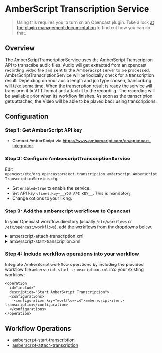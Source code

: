 AmberScript Transcription Service
=================================

> Using this requires you to turn on an Opencast plugin.
> Take a look [at the plugin management documentation](../plugin-management.md) to find out how you can do that.

Overview
--------

The AmberScriptTranscriptionService uses the AmberScript Transcription API to transcribe audio files.
Audio will get extracted from an opencast recording video file and sent to the AmberScript server to be processed.
AmberScriptTranscriptionService will periodically check for a transcription result.
Depending on your audio length and job type chosen, transcribing will take some time.
When the transcription result is ready the service will transform it to VTT format and attach it to the recording.
The recording will be available prior when its workflow finishes.
As soon as the transcription gets attached, the Video will be able to be played back using transcriptions.


Configuration
-------------

### Step 1: Get AmberScript API key

* Contact AmberScript via https://www.amberscript.com/en/opencast-integration

### Step 2: Configure AmberscriptTranscriptionService

Edit `opencast/etc/org.opencastproject.transcription.amberscript.AmberscriptTranscriptionService.cfg`:

* Set `enabled=true` to enable the service.
* Set API key `client.key=__YOU-API-KEY__`. This is mandatory.
* Change options to your liking.

### Step 3: Add the amberscript workflows to Opencast

In your Opencast workflow directory (usually `/etc/workflows` or `/etc/opencast/workflows`), add the workflows from the
dropdowns below.

<details>

<summary>amberscript-attach-transcription.xml</summary>

```xml
<?xml version="1.0" encoding="UTF-8"?>
<definition xmlns="http://workflow.opencastproject.org">
  <id>amberscript-attach-transcripts</id>
  <title>Attach caption/transcripts generated by AmberScript</title>
  <tags />
  <description>Attach transcription generated by the AmberScript service.
    This is an internal workflow, started by the Transcription Service.
  </description>
  <configuration_panel />

  <operations>

    <!-- Attach caption/transcript -->

    <operation id="amberscript-attach-transcription"
      fail-on-error="true"
      exception-handler-workflow="partial-error"
      description="Attach captions/transcription">
      <configurations>
        <!-- This is filled out by the transcription service when starting this workflow -->
        <configuration key="transcription-job-id">${transcriptionJobId}</configuration>
        <!-- Caption generated will have the default flavor based on the target-caption-format e.g. captions/vtt -->
        <configuration key="target-caption-format">vtt</configuration>
        <configuration key="target-tag">engage-download</configuration>
      </configurations>
    </operation>

    <!-- Merge caption/transcript to existing publication and republish -->
    <operation id="publish-engage"
      fail-on-error="true"
      exception-handler-workflow="partial-error"
      description="Distribute and publish to engage server">
      <configurations>
        <configuration key="download-source-flavors">dublincore/*,security/*</configuration>
        <configuration key="download-source-tags">engage-download</configuration>
        <configuration key="strategy">merge</configuration>
        <configuration key="check-availability">false</configuration>
      </configurations>
    </operation>

    <operation
      id="republish-oaipmh"
      exception-handler-workflow="partial-error"
      description="Update recording metadata in default OAI-PMH repository">
      <configurations>
        <configuration key="source-flavors">dublincore/*,security/*</configuration>
        <configuration key="download-source-tags">engage-download</configuration>
        <configuration key="repository">default</configuration>
      </configurations>
    </operation>

    <!-- Archive media package -->

    <operation id="snapshot"
      fail-on-error="true"
      exception-handler-workflow="partial-error"
      description="Archive media package">
      <configurations>
        <configuration key="source-flavors">*/*</configuration>
      </configurations>
    </operation>

    <!-- Clean up work artifacts -->

    <operation
        id="cleanup"
        fail-on-error="false"
        description="Remove temporary processing artifacts">
      <configurations>
        <configuration key="delete-external">true</configuration>
        <!-- FixMe Don't clean up ACLs until workflow service no longer looks for them in the WFR. -->
        <configuration key="preserve-flavors">security/*</configuration>
      </configurations>
    </operation>

  </operations>

</definition>
```

</details>

<details>

<summary>amberscript-start-transcription.xml</summary>

```xml
<?xml version="1.0" encoding="UTF-8"?>
<definition xmlns="http://workflow.opencastproject.org">
  <id>amberscript-start-transcription</id>
  <title>Start AmberScript Transcription</title>
  <tags>
    <tag>archive</tag>
  </tags>
  <description>Start the AmberScript transcription</description>

  <operations>

    <operation
        id="defaults"
        description="Applying default values for AmberScript Transcriptions">
      <configurations>
        <configuration key="skipFlavor">captions/vtt</configuration>
        <configuration key="language">en</configuration>
        <configuration key="jobtype">direct</configuration>
      </configurations>
    </operation>

    <operation
        id="encode"
        fail-on-error="true"
        exception-handler-workflow="partial-error"
        description="Encoding audio for transcription">
      <configurations>
        <configuration key="source-flavor">*/source</configuration>
        <configuration key="target-flavor">audio/mp3</configuration>
        <configuration key="target-tags">transcript</configuration>
        <configuration key="encoding-profile">audio-mp3</configuration>
      </configurations>
    </operation>

    <operation
        id="amberscript-start-transcription"
        max-attempts="3"
        retry-strategy="hold"
        fail-on-error="true"
        exception-handler-workflow="partial-error"
        description="Start AmberScript transcription job">
      <configurations>
          <configuration key="source-tag">transcript</configuration>
          <configuration key="language">${language}</configuration>
        <configuration key="jobtype">${jobtype}</configuration>
        <configuration key="skip-if-flavor-exists">${skipFlavor}</configuration>
      </configurations>
    </operation>

  </operations>

</definition>
```

</details>

### Step 4: Include workflow operations into your workflow

Integrate AmberScript workflow operations by including the provided workflow file `amberscript-start-transcription.xml`
into your existing workflow:

```
<operation
  id="include"
  description="Start AmberScript Transcription">
  <configurations>
    <configuration key="workflow-id">amberscript-start-transcription</configuration>
  </configurations>
</operation>
```

Workflow Operations
-------------------

* [amberscript-start-transcription](../../workflowoperationhandlers/amberscript-start-transcription-woh.md)
* [amberscript-attach-transcription](../../workflowoperationhandlers/amberscript-attach-transcription-woh.md)


